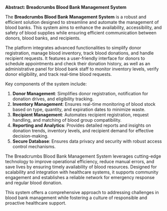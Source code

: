 **Abstract: Breadcrumbs Blood Bank Management System**  

The **Breadcrumbs Blood Bank Management System** is a robust and efficient solution designed to streamline and automate the management of blood banks. This system aims to enhance the availability, accessibility, and safety of blood supplies while ensuring efficient communication between donors, blood banks, and recipients.  

The platform integrates advanced functionalities to simplify donor registration, manage blood inventory, track blood donations, and handle recipient requests. It features a user-friendly interface for donors to schedule appointments and check their donation history, as well as an administrative panel for blood bank staff to monitor inventory levels, verify donor eligibility, and track real-time blood requests.  

Key components of the system include:  
1. **Donor Management**: Simplifies donor registration, notification for donation drives, and eligibility tracking.  
2. **Inventory Management**: Ensures real-time monitoring of blood stock based on type, quantity, and expiration dates to minimize waste.  
3. **Recipient Management**: Automates recipient registration, request handling, and matching of blood group compatibility.  
4. **Reporting and Analytics**: Provides detailed reports and insights on donation trends, inventory levels, and recipient demand for effective decision-making.  
5. **Secure Database**: Ensures data privacy and security with robust access control mechanisms.  

The Breadcrumbs Blood Bank Management System leverages cutting-edge technology to improve operational efficiency, reduce manual errors, and save lives by ensuring timely availability of blood resources. Designed for scalability and integration with healthcare systems, it supports community engagement and establishes a reliable network for emergency response and regular blood donation.  

This system offers a comprehensive approach to addressing challenges in blood bank management while fostering a culture of responsible and proactive healthcare support.  

